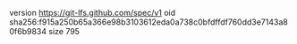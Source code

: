 version https://git-lfs.github.com/spec/v1
oid sha256:f915a250b65a366e98b3103612eda0a738c0bfdffdf760dd3e7143a80f6b9834
size 795
